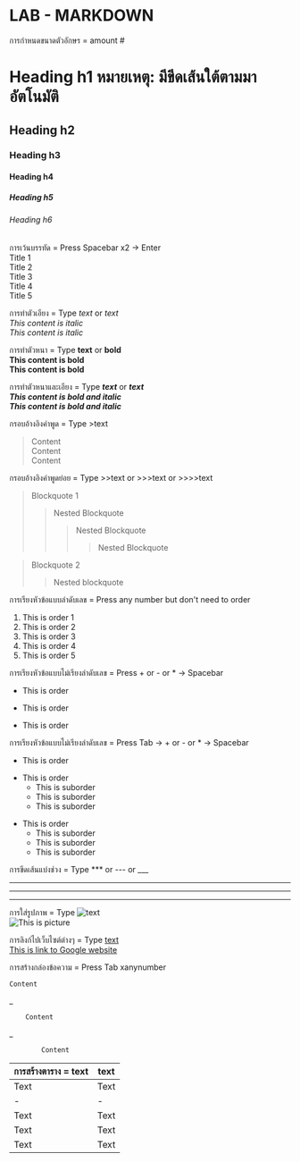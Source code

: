 # LAB - MARKDOWN

การกำหนดขนาดตัวอักษร = amount #  
# Heading h1  หมายเหตุ: มีขีดเส้นใต้ตามมาอัตโนมัติ
## Heading h2 
### Heading h3 
#### Heading h4 
##### Heading h5 
###### Heading h6  

การเว้นบรรทัด = Press Spacebar x2 -> Enter  
Title 1  
Title 2  
Title 3  
Title 4  
Title 5  

การทำตัวเอียง = Type *text* or _text_  
*This content is italic*  
_This content is italic_  

การทำตัวหนา = Type **text** or __bold__  
**This content is bold**  
__This content is bold__  

การทำตัวหนาและเอียง = Type *__text__* or **_text_**  
*__This content is bold and italic__*  
**_This content is bold and italic_**  

กรอบอ้างอิงคำพูด = Type >text  
>Content   
> Content  
>Content    

กรอบอ้างอิงคำพูดย่อย = Type >>text or >>>text or >>>>text  
>Blockquote 1  
>>Nested Blockquote  
>>>Nested Blockquote
>>>>Nested Blockquote    

> Blockquote 2  
>>Nested blockquote  

การเรียงหัวข้อแบบลำดับเลข = Press any number but don't need to order
1. This is order 1
15. This is order 2
39. This is order 3
90. This is order 4
178. This is order 5

การเรียงหัวข้อแบบไม่เรียงลำดับเลข = Press + or - or * -> Spacebar
+ This is order
- This is order
* This is order

การเรียงหัวข้อแบบไม่เรียงลำดับเลข = Press Tab -> + or - or * -> Spacebar
+ This is order
- This is order
    - This is suborder
    + This is suborder
    * This is suborder
* This is order
    + This is suborder
    * This is suborder
    - This is suborder

การขีดเส้นแบ่งช่วง = Type *** or --- or ___
***
---
___

การใส่รูปภาพ = Type ![text](url)  
![This is picture](https://lh3.googleusercontent.com/proxy/Vzta-inZev580FCh4heShvWmENWhSATrNUTjCAlIygpWVwzF_bVh0bqWW8DdkMdI_C9eFE4VaSOaEkatMF7KaWTeUlX4gNGfSTzi4o9SMrjYj8YIvW8JZmpcyg)  

การลิงก์ไปเว็บไซต์ต่างๆ = Type [text](url)  
[This is link to Google website](http://www.google.com)  

การสร้างกล่องข้อความ = Press Tab xanynumber  

    Content  

_    

        Content  
_  

            Content  

การสร้างตาราง = text|text
                -|-
Text | Text
-|-
Text | Text
Text | Text
Text | Text
